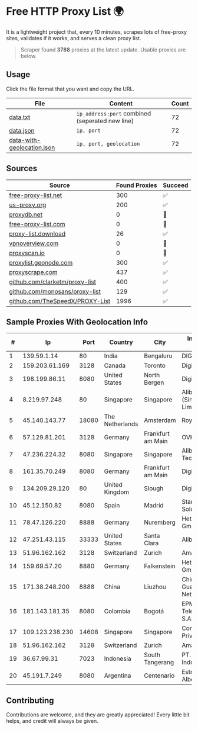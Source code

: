 
# Free HTTP Proxy List 🌍

It is a lightweight project that, every 10 minutes, scrapes lots of free-proxy sites, validates if it works, and serves a clean proxy list.


> Scraper found **3788** proxies at the latest update. Usable proxies are below.

## Usage

Click the file format that you want and copy the URL.


|File|Content|Count|
|----|-------|-----|
|[data.txt](https://raw.githubusercontent.com/themiralay/Proxy-List-World/master/data.txt)|`ip_address:port` combined (seperated new line)|72|
|[data.json](https://raw.githubusercontent.com/themiralay/Proxy-List-World/master/data.json)|`ip, port`|72|
|[data-with-geolocation.json](https://raw.githubusercontent.com/themiralay/Proxy-List-World/master/data-with-geolocation.json)|`ip, port, geolocation`|72|

## Sources

|Source|Found Proxies|Succeed|
|------|-------------|-------|
|[free-proxy-list.net](https://free-proxy-list.net)|300|✅|
|[us-proxy.org](https://www.us-proxy.org)|200|✅|
|[proxydb.net](http://proxydb.net)|0|🚫|
|[free-proxy-list.com](https://free-proxy-list.com/?page=&port=&type%5B%5D=http&type%5B%5D=https&up_time=0&search=Search)|0|🚫|
|[proxy-list.download](https://www.proxy-list.download/HTTP)|26|✅|
|[vpnoverview.com](https://vpnoverview.com/privacy/anonymous-browsing/free-proxy-servers)|0|🚫|
|[proxyscan.io](https://www.proxyscan.io)|0|🚫|
|[proxylist.geonode.com](https://proxylist.geonode.com/api/proxy-list?limit=300&page=1&sort_by=lastChecked&sort_type=desc&protocols=http,https)|300|✅|
|[proxyscrape.com](https://api.proxyscrape.com/v2/?request=displayproxies&protocol=http&timeout=10000&country=all&ssl=all&anonymity=all)|437|✅|
|[github.com/clarketm/proxy-list](https://raw.githubusercontent.com/clarketm/proxy-list/master/proxy-list-raw.txt)|400|✅|
|[github.com/monosans/proxy-list](https://raw.githubusercontent.com/monosans/proxy-list/main/proxies/http.txt)|129|✅|
|[github.com/TheSpeedX/PROXY-List](https://raw.githubusercontent.com/TheSpeedX/PROXY-List/master/http.txt)|1996|✅|


## Sample Proxies With Geolocation Info

|#|Ip|Port|Country|City|Internet Service Provider|
|-|--|----|-------|----|-------------------------|
|1|139.59.1.14|80|India|Bengaluru|DIGITALOCEAN|
|2|159.203.61.169|3128|Canada|Toronto|DigitalOcean, LLC|
|3|198.199.86.11|8080|United States|North Bergen|DigitalOcean, LLC|
|4|8.219.97.248|80|Singapore|Singapore|Alibaba Cloud (Singapore) Private Limited|
|5|45.140.143.77|18080|The Netherlands|Amsterdam|RoyaleHosting BV|
|6|57.129.81.201|3128|Germany|Frankfurt am Main|OVH SAS|
|7|47.236.224.32|8080|Singapore|Singapore|Alibaba (US) Technology Co., Ltd.|
|8|161.35.70.249|8080|Germany|Frankfurt am Main|DigitalOcean, LLC|
|9|134.209.29.120|80|United Kingdom|Slough|DigitalOcean, LLC|
|10|45.12.150.82|8080|Spain|Madrid|Stark Industries Solutions LTD|
|11|78.47.126.220|8888|Germany|Nuremberg|Hetzner Online GmbH|
|12|47.251.43.115|33333|United States|Santa Clara|Alibaba Cloud LLC|
|13|51.96.162.162|3128|Switzerland|Zurich|Amazon.com, Inc.|
|14|159.69.57.20|8880|Germany|Falkenstein|Hetzner Online GmbH|
|15|171.38.248.200|8888|China|Liuzhou|China Unicom Guangxi Province Network|
|16|181.143.181.35|8080|Colombia|Bogotá|EPM Telecomunicaciones S.A. E.S.P.|
|17|109.123.238.230|14608|Singapore|Singapore|Contabo Asia Private Limited|
|18|51.96.162.162|3128|Switzerland|Zurich|Amazon.com, Inc.|
|19|36.67.99.31|7023|Indonesia|South Tangerang|PT. Telekomunikasi Indonesia|
|20|45.191.7.249|8080|Argentina|Centenario|Estrella Jorge Alberto|



## Contributing

Contributions are welcome, and they are greatly appreciated! Every
little bit helps, and credit will always be given.

